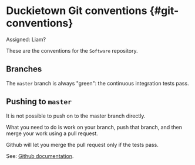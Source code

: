# Duckietown Git conventions {#git-conventions}

Assigned: Liam?

These are the conventions for the `Software` repository.

## Branches

The `master` branch is always "green": the continuous integration tests pass.


## Pushing to `master`

It is not possible to push on to the master branch directly.

What you need to do is work on your branch, push that branch, and then merge your work using a pull request.

Github will let you merge the pull request only if the tests pass.


See: [Github documentation](https://help.github.com/articles/about-pull-request-merges/).

